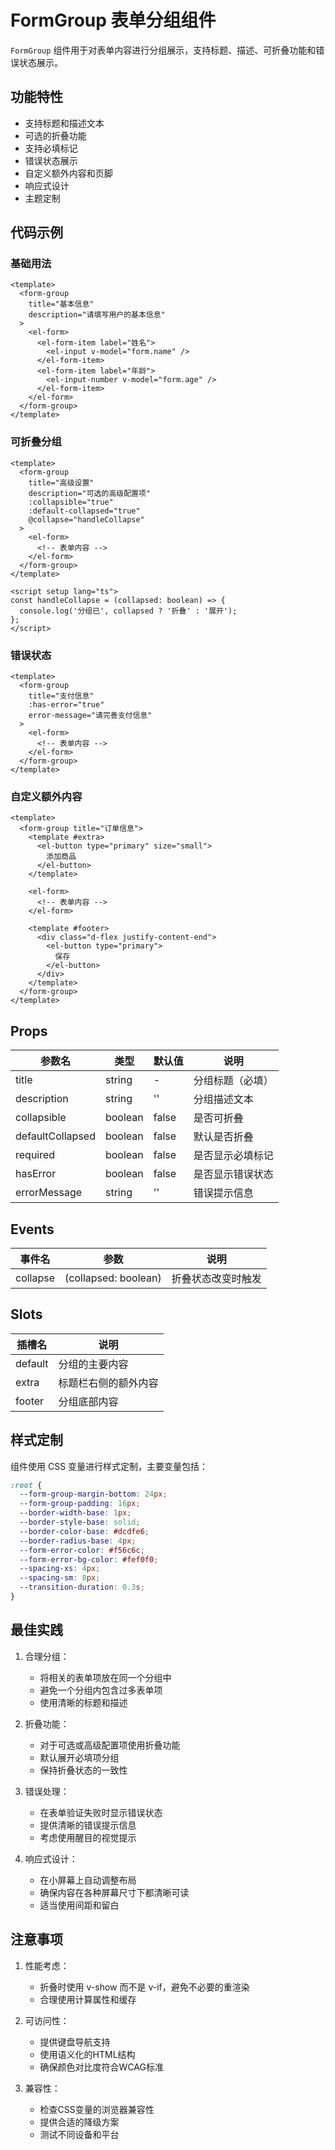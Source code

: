 # FormGroup 表单分组组件

`FormGroup` 组件用于对表单内容进行分组展示，支持标题、描述、可折叠功能和错误状态展示。

## 功能特性

- 支持标题和描述文本
- 可选的折叠功能
- 支持必填标记
- 错误状态展示
- 自定义额外内容和页脚
- 响应式设计
- 主题定制

## 代码示例

### 基础用法

```vue
<template>
  <form-group
    title="基本信息"
    description="请填写用户的基本信息"
  >
    <el-form>
      <el-form-item label="姓名">
        <el-input v-model="form.name" />
      </el-form-item>
      <el-form-item label="年龄">
        <el-input-number v-model="form.age" />
      </el-form-item>
    </el-form>
  </form-group>
</template>
```

### 可折叠分组

```vue
<template>
  <form-group
    title="高级设置"
    description="可选的高级配置项"
    :collapsible="true"
    :default-collapsed="true"
    @collapse="handleCollapse"
  >
    <el-form>
      <!-- 表单内容 -->
    </el-form>
  </form-group>
</template>

<script setup lang="ts">
const handleCollapse = (collapsed: boolean) => {
  console.log('分组已', collapsed ? '折叠' : '展开');
};
</script>
```

### 错误状态

```vue
<template>
  <form-group
    title="支付信息"
    :has-error="true"
    error-message="请完善支付信息"
  >
    <el-form>
      <!-- 表单内容 -->
    </el-form>
  </form-group>
</template>
```

### 自定义额外内容

```vue
<template>
  <form-group title="订单信息">
    <template #extra>
      <el-button type="primary" size="small">
        添加商品
      </el-button>
    </template>

    <el-form>
      <!-- 表单内容 -->
    </el-form>

    <template #footer>
      <div class="d-flex justify-content-end">
        <el-button type="primary">
          保存
        </el-button>
      </div>
    </template>
  </form-group>
</template>
```

## Props

| 参数名 | 类型 | 默认值 | 说明 |
|-------|------|--------|------|
| title | string | - | 分组标题（必填） |
| description | string | '' | 分组描述文本 |
| collapsible | boolean | false | 是否可折叠 |
| defaultCollapsed | boolean | false | 默认是否折叠 |
| required | boolean | false | 是否显示必填标记 |
| hasError | boolean | false | 是否显示错误状态 |
| errorMessage | string | '' | 错误提示信息 |

## Events

| 事件名 | 参数 | 说明 |
|-------|------|------|
| collapse | (collapsed: boolean) | 折叠状态改变时触发 |

## Slots

| 插槽名 | 说明 |
|-------|------|
| default | 分组的主要内容 |
| extra | 标题栏右侧的额外内容 |
| footer | 分组底部内容 |

## 样式定制

组件使用 CSS 变量进行样式定制，主要变量包括：

```css
:root {
  --form-group-margin-bottom: 24px;
  --form-group-padding: 16px;
  --border-width-base: 1px;
  --border-style-base: solid;
  --border-color-base: #dcdfe6;
  --border-radius-base: 4px;
  --form-error-color: #f56c6c;
  --form-error-bg-color: #fef0f0;
  --spacing-xs: 4px;
  --spacing-sm: 8px;
  --transition-duration: 0.3s;
}
```

## 最佳实践

1. 合理分组：
   - 将相关的表单项放在同一个分组中
   - 避免一个分组内包含过多表单项
   - 使用清晰的标题和描述

2. 折叠功能：
   - 对于可选或高级配置项使用折叠功能
   - 默认展开必填项分组
   - 保持折叠状态的一致性

3. 错误处理：
   - 在表单验证失败时显示错误状态
   - 提供清晰的错误提示信息
   - 考虑使用醒目的视觉提示

4. 响应式设计：
   - 在小屏幕上自动调整布局
   - 确保内容在各种屏幕尺寸下都清晰可读
   - 适当使用间距和留白

## 注意事项

1. 性能考虑：
   - 折叠时使用 v-show 而不是 v-if，避免不必要的重渲染
   - 合理使用计算属性和缓存

2. 可访问性：
   - 提供键盘导航支持
   - 使用语义化的HTML结构
   - 确保颜色对比度符合WCAG标准

3. 兼容性：
   - 检查CSS变量的浏览器兼容性
   - 提供合适的降级方案
   - 测试不同设备和平台 
